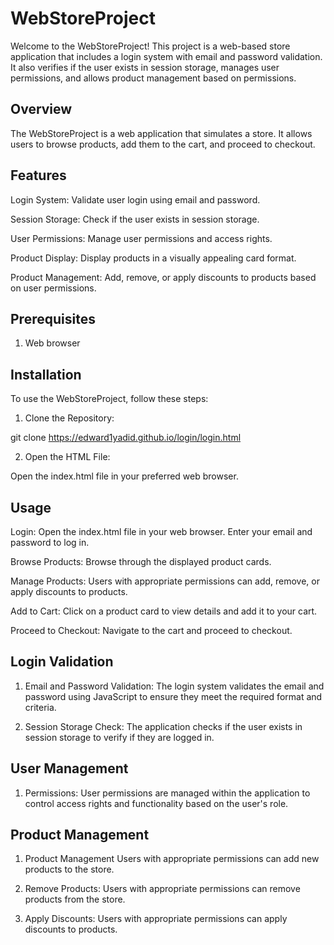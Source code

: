 # WebStoreProject

Welcome to the WebStoreProject! This project is a web-based store application that includes a login system with email and password validation. It also verifies if the user exists in session storage, manages user permissions, and allows product management based on permissions.

## Overview

The WebStoreProject is a web application that simulates a store. It allows users to browse products, add them to the cart, and proceed to checkout.

## Features

Login System:
Validate user login using email and password.

Session Storage:
Check if the user exists in session storage.

User Permissions:
Manage user permissions and access rights.

Product Display:
Display products in a visually appealing card format.

Product Management:
Add, remove, or apply discounts to products based on user permissions.

## Prerequisites

1. Web browser

## Installation

To use the WebStoreProject, follow these steps:

1. Clone the Repository:

git clone https://edward1yadid.github.io/login/login.html

2. Open the HTML File:

Open the index.html file in your preferred web browser.

## Usage

Login:
Open the index.html file in your web browser.
Enter your email and password to log in.

Browse Products:
Browse through the displayed product cards.

Manage Products:
Users with appropriate permissions can add, remove, or apply discounts to products.

Add to Cart:
Click on a product card to view details and add it to your cart.

Proceed to Checkout:
Navigate to the cart and proceed to checkout.

## Login Validation
1. Email and Password Validation:
The login system validates the email and password using JavaScript to ensure they meet the required format and criteria.

2. Session Storage Check:
The application checks if the user exists in session storage to verify if they are logged in.


## User Management
1. Permissions:
User permissions are managed within the application to control access rights and functionality based on the user's role.

## Product Management

1. Product Management
Users with appropriate permissions can add new products to the store.

2. Remove Products:
Users with appropriate permissions can remove products from the store.

3. Apply Discounts:
Users with appropriate permissions can apply discounts to products.




